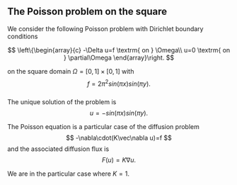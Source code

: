 ## The Poisson problem on the square

We consider the following Poisson problem with Dirichlet boundary conditions

$$
\left\{\begin{array}{c}
-\Delta u=f \textrm{ on } \Omega\\
u=0 \textrm{ on } \partial\Omega
\end{array}\right.
$$

on the square domain $\Omega= [0,1]\times [0,1]$ with 
$$f=2\pi^2 sin(\pi x) sin(\pi y).$$  
The unique solution of the problem is
$$
u=-sin(\pi x) sin(\pi y).
$$

The Poisson equation is a particular case of the diffusion problem
$$
-\nabla\cdot(K\vec\nabla u)=f
$$
and the associated diffusion flux is
$$
F(u)=K\nabla u.
$$

We are in the particular case where $K=1$.
